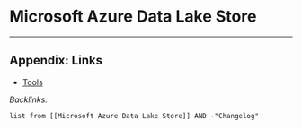 # Microsoft Azure Data Lake Store

---

## Appendix: Links

* [Tools](../../../Tools.md)

*Backlinks:*

````dataview
list from [[Microsoft Azure Data Lake Store]] AND -"Changelog"
````
